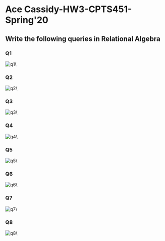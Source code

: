 # Ace Cassidy-HW3-CPTS451-Spring'20

## Write the following queries in Relational Algebra

### Q1

![q1](assets/q1.png)\

### Q2

![q2](assets/q2.png)\

### Q3

![q3](assets/q3.png)\

### Q4

![q4](assets/q4.png)\

### Q5

![q5](assets/q5.png)\

### Q6

![q6](assets/q6.png)\

### Q7

![q7](assets/q7.png)\

### Q8

![q8](assets/q8.png)\
